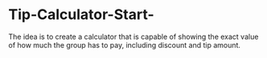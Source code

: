 # Tip-Calculator-Start-
The idea is to create a calculator that is capable of showing the exact value of how much the group has to pay, including discount and tip amount.
